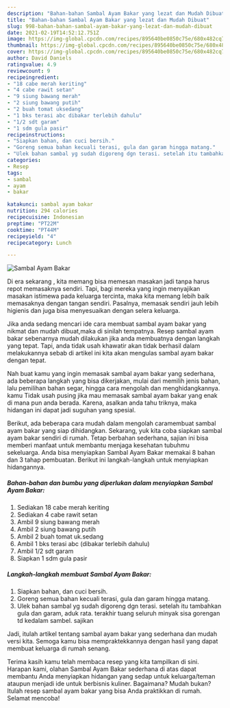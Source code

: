 ```yaml
---
description: "Bahan-bahan Sambal Ayam Bakar yang lezat dan Mudah Dibuat"
title: "Bahan-bahan Sambal Ayam Bakar yang lezat dan Mudah Dibuat"
slug: 998-bahan-bahan-sambal-ayam-bakar-yang-lezat-dan-mudah-dibuat
date: 2021-02-19T14:52:12.751Z
image: https://img-global.cpcdn.com/recipes/895640be0850c75e/680x482cq70/sambal-ayam-bakar-foto-resep-utama.jpg
thumbnail: https://img-global.cpcdn.com/recipes/895640be0850c75e/680x482cq70/sambal-ayam-bakar-foto-resep-utama.jpg
cover: https://img-global.cpcdn.com/recipes/895640be0850c75e/680x482cq70/sambal-ayam-bakar-foto-resep-utama.jpg
author: David Daniels
ratingvalue: 4.9
reviewcount: 9
recipeingredient:
- "18 cabe merah keriting"
- "4 cabe rawit setan"
- "9 siung bawang merah"
- "2 siung bawang putih"
- "2 buah tomat uksedang"
- "1 bks terasi abc dibakar terlebih dahulu"
- "1/2 sdt garam"
- "1 sdm gula pasir"
recipeinstructions:
- "Siapkan bahan, dan cuci bersih."
- "Goreng semua bahan kecuali terasi, gula dan garam hingga matang."
- "Ulek bahan sambal yg sudah digoreng dgn terasi. setelah itu tambahkan gula dan garam, aduk rata. terakhir tuang seluruh minyak sisa gorengan td kedalam sambel. sajikan"
categories:
- Resep
tags:
- sambal
- ayam
- bakar

katakunci: sambal ayam bakar 
nutrition: 294 calories
recipecuisine: Indonesian
preptime: "PT22M"
cooktime: "PT44M"
recipeyield: "4"
recipecategory: Lunch

---
```



![Sambal Ayam Bakar](https://img-global.cpcdn.com/recipes/895640be0850c75e/680x482cq70/sambal-ayam-bakar-foto-resep-utama.jpg)

Di era  sekarang , kita memang bisa memesan masakan jadi tanpa harus repot memasaknya sendiri. Tapi, bagi mereka yang ingin menyajikan masakan istimewa pada keluarga tercinta, maka kita memang lebih baik memasaknya dengan tangan sendiri. Pasalnya, memasak sendiri jauh lebih higienis dan juga bisa menyesuaikan dengan selera keluarga.

Jika anda sedang mencari ide cara membuat sambal ayam bakar yang nikmat dan mudah dibuat,maka di sinilah tempatnya. Resep sambal ayam bakar  sebenarnya mudah dilakukan jika anda membuatnya dengan langkah yang tepat. Tapi, anda tidak usah khawatir akan tidak berhasil dalam melakukannya 
sebab di artikel ini kita akan mengulas sambal ayam bakar dengan tepat.  



Nah buat kamu yang ingin memasak sambal ayam bakar yang sederhana, ada beberapa langkah yang bisa dikerjakan, mulai dari memilih jenis bahan, lalu pemilihan bahan segar, hingga cara mengolah dan menghidangkannya. kamu Tidak usah pusing jika mau memasak sambal ayam bakar yang enak di mana pun anda berada. Karena, asalkan anda  tahu triknya, maka hidangan ini dapat jadi suguhan yang spesial.

Berikut, ada beberapa cara mudah dalam mengolah caramembuat sambal ayam bakar yang siap dihidangkan. Sekarang, yuk kita coba siapkan sambal ayam bakar sendiri di rumah. Tetap berbahan sederhana, sajian ini bisa memberi manfaat untuk membantu menjaga kesehatan tubuhmu sekeluarga. Anda bisa menyiapkan Sambal Ayam Bakar memakai 8 bahan dan 3 tahap pembuatan. Berikut ini langkah-langkah untuk menyiapkan hidangannya.

<!--inarticleads1-->

##### Bahan-bahan dan bumbu yang diperlukan dalam menyiapkan Sambal Ayam Bakar:

1. Sediakan 18 cabe merah keriting
1. Sediakan 4 cabe rawit setan
1. Ambil 9 siung bawang merah
1. Ambil 2 siung bawang putih
1. Ambil 2 buah tomat uk.sedang
1. Ambil 1 bks terasi abc (dibakar terlebih dahulu)
1. Ambil 1/2 sdt garam
1. Siapkan 1 sdm gula pasir




<!--inarticleads2-->

##### Langkah-langkah membuat Sambal Ayam Bakar:

1. Siapkan bahan, dan cuci bersih.
1. Goreng semua bahan kecuali terasi, gula dan garam hingga matang.
1. Ulek bahan sambal yg sudah digoreng dgn terasi. setelah itu tambahkan gula dan garam, aduk rata. terakhir tuang seluruh minyak sisa gorengan td kedalam sambel. sajikan




Jadi, itulah artikel tentang  sambal ayam bakar  yang sederhana dan mudah versi kita. Semoga kamu bisa mempraktekkannya dengan hasil yang dapat membuat keluarga di rumah senang. 

Terima kasih kamu telah membaca resep yang kita tampilkan di sini. Harapan kami, olahan  Sambal Ayam Bakar sederhana di atas dapat membantu Anda menyiapkan hidangan yang sedap untuk keluarga/teman ataupun menjadi ide untuk berbisnis kuliner. Bagaimana? Mudah bukan? Itulah resep sambal ayam bakar yang bisa Anda praktikkan di rumah. Selamat mencoba!

